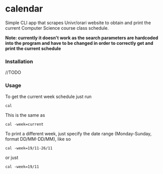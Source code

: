 # calendar

Simple CLI app that scrapes Univr/orari website to obtain and print the current Computer Science course class schedule.

<b> Note: currently it doesn't work as the search parameters are hardcoded into the program and have to be changed in order to correctly get and print the current schedule</b>
### Installation
//TODO

### Usage
To get the current week schedule just run
```
cal 
``` 
This is the same as 
```
cal -week=current
```
To print a different week, just specify the date range (Monday-Sunday, format DD/MM-DD/MM), like so
```
cal -week=19/11-26/11
```

or just 
```
cal -week=19/11
```
